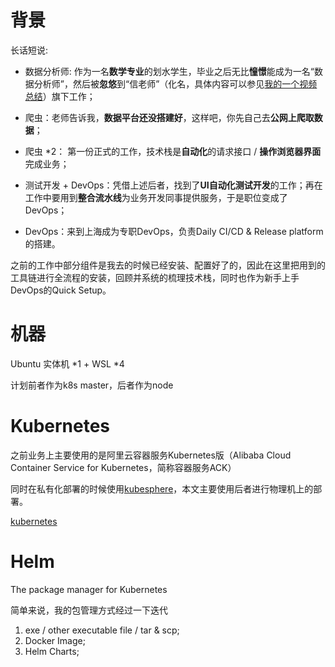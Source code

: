 # 背景
长话短说:

- 数据分析师: 作为一名**数学专业**的划水学生，毕业之后无比**憧憬**能成为一名“数据分析师”，然后被**忽悠**到“信老师”（化名，具体内容可以参见[我的一个视频总结](https://www.bilibili.com/video/BV1Wv411b7Gm)）旗下工作；

- 爬虫：老师告诉我，**数据平台还没搭建好**，这样吧，你先自己去**公网上爬取数据**；

- 爬虫 *2： 第一份正式的工作，技术栈是**自动化**的请求接口 / **操作浏览器界面**完成业务；

- 测试开发 + DevOps：凭借上述后者，找到了**UI自动化测试开发**的工作；再在工作中要用到**整合流水线**为业务开发同事提供服务，于是职位变成了DevOps；

- DevOps：来到上海成为专职DevOps，负责Daily CI/CD & Release platform 的搭建。

之前的工作中部分组件是我去的时候已经安装、配置好了的，因此在这里把用到的工具链进行全流程的安装，回顾并系统的梳理技术栈，同时也作为新手上手DevOps的Quick Setup。

# 机器
Ubuntu 实体机 *1 + WSL *4

计划前者作为k8s master，后者作为node

# Kubernetes
之前业务上主要使用的是阿里云容器服务Kubernetes版（Alibaba Cloud Container Service for Kubernetes，简称容器服务ACK）

同时在私有化部署的时候使用[kubesphere](https://kubesphere.io/zh/)，本文主要使用后者进行物理机上的部署。

[kubernetes](kubernetes.md)
# Helm
The package manager for Kubernetes

简单来说，我的包管理方式经过一下迭代

1. exe / other executable file / tar & scp;
2. Docker Image;
3. Helm Charts;

